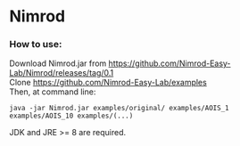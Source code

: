 # Nimrod

### How to use:

Download Nimrod.jar from https://github.com/Nimrod-Easy-Lab/Nimrod/releases/tag/0.1 \
Clone https://github.com/Nimrod-Easy-Lab/examples \
Then, at command line:

`
java -jar Nimrod.jar examples/original/ examples/AOIS_1 examples/AOIS_10 examples/(...) 
`

JDK and JRE >= 8 are required.
